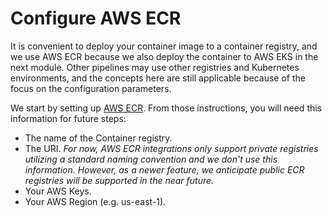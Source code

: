 # Configure AWS ECR

It is convenient to deploy your container image to a container registry, and we use AWS ECR because we also deploy the container to AWS EKS in the next module.  Other pipelines may use other registries and Kubernetes environments, and the concepts here are still applicable because of the focus on the configuration parameters.

We start by setting up [AWS ECR](../../../getting-started/aws-integrations/aws-ecr.md).  From those instructions, you will need this information for future steps:

* The name of the Container registry.
* The URI.  _For now, AWS ECR integrations only support private registries utilizing a standard naming convention and we don't use this information.  However, as a newer feature, we anticipate public ECR registries will be supported in the near future._
* Your AWS Keys.
* Your AWS Region (e.g. us-east-1).

